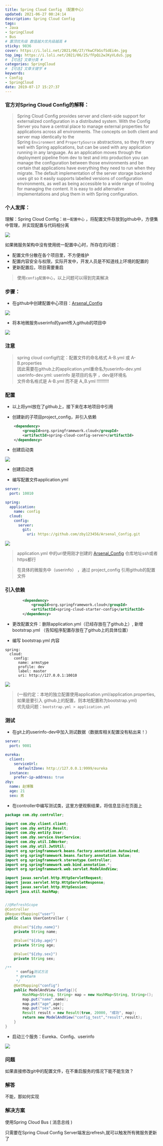 ```yaml
---
title: Spring Cloud Config （配置中心）
updated: 2021-06-27 00:24:14
description: Spring Cloud Config
tags:
- Java
- SpringCloud
- Bus
# 置顶优先级 数值越大优先级越高 #
sticky: 9836
cover: https://i.loli.net/2021/06/27/YkwCFbGsfSdEi4n.jpg
top_img: https://i.loli.net/2021/06/25/fFpQi2wJKyVLduS.jpg
# 【可选】文章分类 #
categories: SpringCloud
# 【可选】文章关键字 #
keywords:
- Config
- SpringCloud
date: 2019-07-17 15:27:37
---
```


### 官方对Spring Cloud Config的解释：

> Spring Cloud Config provides server and client-side support for externalized configuration in a distributed system. With the Config Server you have a central place to manage external properties for applications across all environments. The concepts on both client and server map identically to the Spring `Environment` and `PropertySource` abstractions, so they fit very well with Spring applications, but can be used with any application running in any language. As an application moves through the deployment pipeline from dev to test and into production you can manage the configuration between those environments and be certain that applications have everything they need to run when they migrate. The default implementation of the server storage backend uses git so it easily supports labelled versions of configuration environments, as well as being accessible to a wide range of tooling for managing the content. It is easy to add alternative implementations and plug them in with Spring configuration.

### 个人发挥：

理解：Spring Cloud Config：`统一配置中心` ，将配置文件存放到github中，方便集中管理，并实现配置与代码相分离

![](https://i.loli.net/2021/06/27/q7XckgFaYBQWlzi.png)

如果微服务架构中没有使用统一配置中心时，所存在的问题：

- 配置文件分散在各个项目里，不方便维护
- 配置内容安全与权限，实际开发中，开发人员是不知道线上环境的配置的
- 更新配置后，项目需要重启

> 使用`config配置中心`，以上问题可以得到完美解决

### 步骤：

- 在github中创建配置中心项目：[Arsenal_Config](https://github.com/zby123456/Arsenal_Config)

![](https://i.loli.net/2021/06/27/45OmFUfwcozEd82.png)
- 将本地微服务userinfo的yaml传入github的项目中

![](https://i.loli.net/2021/06/27/oralev8bKYFdLX1.png)
### 注意
> spring cloud config约定：配置文件的命名格式 A-B.yml 或 A-B.properties  
> 因此需要在github上的application.yml重命名为userinfo-dev.yml  
> userinfo-dev.yml: userinfo 是项目的名字 ，dev是环境名  
> 文件命名格式是 A-B.yml 而不是 A_B.yml !!!!!!!!!!

### 配置

- 以上将yml放在了github上，接下来在本地项目中引用

- 创建新的子项目project\_config，并引入依赖

```xml
    <dependency>
        <groupId>org.springframework.cloud</groupId>
        <artifactId>spring-cloud-config-server</artifactId>
    </dependency>
```

- 创建启动类

![](https://i.loli.net/2021/06/27/urfc87aBVPTYpoI.png)
- 创建启动类

- 编写配置文件application.yml

```yaml
server:
  port: 10010

spring:
  application:
    name: config
  cloud:
    config:
      server:
        git:
          uri: https://github.com/zby123456/Arsenal_Config.git
```

![](https://i.loli.net/2021/06/27/34oFwfyTS2ivcOK.png)
> application.yml 中的uri使用刚才创建的 [Arsenal_Config](https://github.com/zby123456/Arsenal_Config) 仓库地址ssh或者https都行

> 在具体的微服务中（userinfo） ，通过 project_config 引用github的配置文件

### 引入依赖

```xml
        <dependency>
            <groupId>org.springframework.cloud</groupId>
            <artifactId>spring-cloud-starter-config</artifactId>
        </dependency>
```

- 更改配置文件：删除application.yml（已经存放在了github上）, 新增bootstrap.yml （告知程序配置存放在了github上的具体位置）

- 编写 bootstrap.yml 内容

```
spring:
  cloud:
    config:
      name: armstype
      profile: dev
      label: master
      uri: http://127.0.0.1:10010
```

![](https://i.loli.net/2021/06/27/9DtTFnxgEP4damG.png)
> (一般约定：本地的独立配置使用application.yml/application.properties,如果是要引入 github上的配置，则本地配置称为bootstrap.yml)  
> 优先级问题：`bootstrap.yml > application.yml`

### 测试

- 在git上的userinfo-dev中加入测试数据（数据库相关配置没有粘出来！）

```yaml
server:
  port: 9001

eureka:
  client:
    serviceUrl:
      defaultZone: http://127.0.0.1:9999/eureka
  instance:
    prefer-ip-address: true
zby:
  name: 赵博雅
  age: 21
  sex: 男
```

- 在controller中编写测试类，这里方便观察结果，将信息显示在页面上

```java
package com.zby.controller;

import com.zby.client.client;
import com.zby.entity.Result;
import com.zby.entity.User;
import com.zby.service.UserService;
import com.zby.util.IdWorker;
import com.zby.util.JwtUtil;
import org.springframework.beans.factory.annotation.Autowired;
import org.springframework.beans.factory.annotation.Value;
import org.springframework.stereotype.Controller;
import org.springframework.web.bind.annotation.*;
import org.springframework.web.servlet.ModelAndView;

import javax.servlet.http.HttpServletRequest;
import javax.servlet.http.HttpServletResponse;
import javax.servlet.http.HttpSession;
import java.util.HashMap;


//@RefreshScope
@Controller
@RequestMapping("user")
public class UserController {

    @Value("${zby.name}")
    private String name;

    @Value("${zby.age}")
    private String age;

    @Value("${zby.sex}")
    private String sex;

/**
     * config测试方法
     * @return
     */
    @GetMapping("config")
    public ModelAndView Config(){
        HashMap<String, String> map = new HashMap<String, String>();
        map.put("name",name);
        map.put("age",age);
        map.put("sex",sex);
        Result result = new Result(true, 20000, "成功", map);
        return new ModelAndView("config_test","result",result);
    }
}
```

- 启动三个服务：Eureka、Config、userinfo

![](https://i.loli.net/2021/06/27/Swb3H1Xzela7Yp8.png)

### 问题

如果直接修改git中的配置文件，在不重启服务的情况下能不能生效？

### 解答

不能，那如何实现

### 解决方案

使用Spring Cloud Bus ( 消息总线 )

只需要在Spring Cloud Config Server端发出refresh,就可以触发所有微服务更新了
